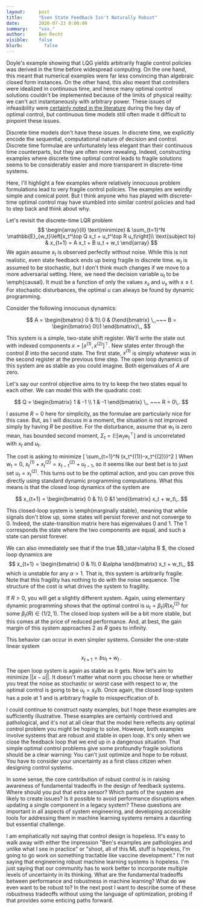 ```yaml
---
layout:     post
title:      "Even State Feedback Isn't Naturally Robust"
date:       2020-07-23 0:00:00
summary:    "xxx."
author:     Ben Recht
visible:    false
blurb: 		  false
---
```

Doyle's example showing that LQG yields arbitrarily fragile control policies was derived in the time before widespread computing. On the one hand, this meant that numerical examples were far less convincing than algebraic closed form instances. On the other hand, this also meant that controllers were idealized in continuous time, and hence many optimal control solutions couldn't be implemented because of the limits of physical reality: we can't act instantaneously with arbitrary power. These issues of infeasibility were [certainly noted in the literature](https://ieeexplore.ieee.org/document/1099822/) during the hey day of optimal control, but continuous time models still often made it difficult to pinpoint these issues.

Discrete time models don't have these issues. In discrete time, we explicitly encode the sequential, computational nature of decision and control. Discrete time formulae are unfortunately less elegant than their continuous time counterparts, but they are often more revealing. Indeed, constructing examples where discrete time optimal control leads to fragile solutions seems to be considerably easier and more transparent in discrete-time systems.

Here, I'll highlight a few examples where relatively innocuous problem formulations lead to very fragile control policies. The examples are weirdly simple and comical point. But I think anyone who has played with discrete-time optimal control may have stumbled into similar control policies and had to step back and think about why.

Let's revisit the discrete-time LQR problem
$$
	\begin{array}{ll} \text{minimize} & \sum_{t=1}^N \mathbb{E}_{w_t}\left[x_t^\top Q x_t + u_t^\top R u_t\right]\\
	\text{subject to} & x_{t+1} = A x_t + B u_t + w_t
	\end{array}
$$
We again assume $x_t$ is observed perfectly without noise. While this is not realistic, even state feedback ends up being fragile in discrete time. $w_t$ is assumed to be stochastic, but I don't think much changes if we move to a more adversarial setting. Here, we need the decision variable $u_t$ to be \emph{causal}. It must be a function of only the values $x_s$ and $u_s$ with $s\leq t$. For stochastic disturbances, the optimal $u$ can always be found by dynamic programming.

Consider the following innocuous dynamics:

$$
	A = \begin{bmatrix} 0 & 1\\ 0 & 0\end{bmatrix} \,,~~~ B = \begin{bmatrix} 0\\1 \end{bmatrix}\,,
$$

This system is a simple, two-state shift register. We'll write the state out with indexed components $x=[x^{(1)},x^{(2)}]^\top$. New states enter through the control $B$ into the second state. The first state, $x^{(1)}$ is simply whatever was in the second register at the previous time step. The open loop dynamics of this system are as stable as you could imagine. Both eigenvalues of $A$ are zero.

Let's say our control objective aims to try to keep the two states equal to each other. We can model this with the quadratic cost:

$$
	Q = \begin{bmatrix} 1 & -1 \\ 1 & -1 \end{bmatrix} \,, ~~~ R = 0\,.
$$

I assume $R=0$ here for simplicity, as the formulae are particularly nice for this case. But, as I will discuss in a moment, the situation is not improved simply by having $R$ be positive. For the disturbance, assume that $w_t$ is zero mean, has bounded second moment, $\Sigma_t = \mathbb{E}[w_t w_t^\top]$ and is uncorrelated with $x_t$ and $u_t$.

The cost is asking to minimize
\[
	\sum_{t=1}^N (x_t^{(1)}-x_t^{(2)})^2
\]
When $w_t=0$, $x_t^{(1)}+x_t^{(2)} = x_{t-1}^{(2)}+u_{t-1}$, so it seems like our best bet is to just set $u_{t}=x_t^{(2)}$. This turns out to be the optimal action, and you can prove this directly using standard dynamic programming computations. What this means is that the closed loop dynamics of the system are

$$
	x_{t+1} = \begin{bmatrix} 0 & 1\\ 0 &1 \end{bmatrix} x_t + w_t\,.
$$

This closed-loop system is \emph{marginally stable}, meaning that while signals don't blow up, some states will persist forever and not converge to $0$. Indeed, the state-transition matrix here has eigenvalues $0$ and $1$. The $1$ corresponds the state where the two components are equal, and such a state can persist forever.

We can also immediately see that if the true $B_\star=\alpha B $, the closed loop dynamics are
$$
	x_{t+1} = \begin{bmatrix} 0 & 1\\ 0 &\alpha \end{bmatrix} x_t + w_t\,,
$$
which is unstable for any $\alpha>1$. That is, this system is arbitrarily fragile. Note that this fragility has nothing to do with the noise sequence. The structure of the cost is what drives the system to fragility.

If $R>0$, you will get a slightly different system. Again, using elementary dynamic programming shows that the optimal control is $u_t=\beta_t(R) x_t^{(2)}$ for some $\beta_t(R) \in (1/2,1)$. The closed loop system will be a bit more stable, but this comes at the price of reduced performance. And, at best, the gain margin of this system approaches $2$ as $R$ goes to infinity.

This behavior can occur in even simpler systems. Consider the one-state linear system

$$
x_{t+1}= b u_t+w_t\,.
$$

The open loop system is again as stable as it gets. Now let's aim to minimize $||x-u||$. It doesn't matter what norm you choose here or whether you treat the noise as stochastic or worst case with respect to $w$, the optimal control is going to be $u_t = x_t/b$. Once again, the closed loop system has a pole at $1$ and is arbitrary fragile to misspecification of $b$.

I could continue to construct nasty examples, but I hope these examples are sufficiently illustrative. These examples are certainly contrived and pathological, and it's not at all clear that the model here reflects any optimal control problem you might be hoping to solve. However, both examples involve systems that are robust and stable in open loop. It's only when we close the feedback loop that we end up in a dangerous situation. That simple optimal control problems give some profoundly fragile solutions should be a clear warning: You can't just optimize and hope to be robust. You have to consider your uncertainty as a first class citizen when designing control systems.

In some sense, the core contribution of robust control is in raising awareness of fundamental tradeoffs in the design of feedback systems. Where should you put that extra sensor? Which parts of the system are likely to create issues? Is it possible to avoid performance disruptions when updating a single component in a legacy system? These questions are important in all aspects of system engineering, and developing accessible tools for addressing them in machine learning systems remains a daunting but essential challenge.

I am emphatically not saying that control design is hopeless. It's easy to walk away with either the impression "Ben's examples are pathologies and unlike what I see in practice" or "shoot, all of this ML stuff is hopeless, I'm going to go work on something tractable like vaccine development." I'm not saying that engineering robust machine learning systems is hopeless. I'm just saying that our community has to work better to incorporate multiple levels of uncertainty in its thinking. What are the fundamental tradeoffs between performance and robustness in machine learning? What do we even want to be robust to? In the next post I want to describe some of these robustness tradeoffs without using the language of optimization, probing if that provides some enticing paths forward.
